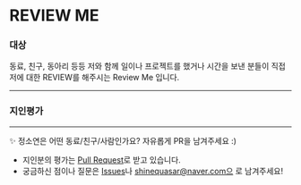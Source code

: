 # REVIEW ME
### 대상
동료, 친구, 동아리 등등 저와 함께 일이나 프로젝트를 했거나 시간을 보낸 분들이 직접 저에 대한 REVIEW를 해주시는 Review Me 입니다.

---
### 지인평가



---
✨ 정소연은 어떤 동료/친구/사람인가요? 자유롭게 PR을 남겨주세요 :)

- 지인분의 평가는 [Pull Request](https://github.com/shinequasar/REVIEWME/pulls)로 받고 있습니다.
- 궁금하신 점이나 질문은 [Issues](https://github.com/shinequasar/REVIEWME/issues)나 shinequasar@naver.com으 로 남겨주세요!
 
